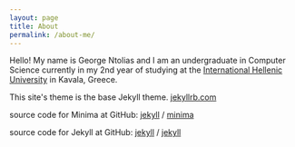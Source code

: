 ```yaml
---
layout: page
title: About
permalink: /about-me/
---
```

Hello! My name is George Ntolias and I am an undergraduate in Computer Science currently in my 2nd year of studying at the [International Hellenic University][ihu-uni] in Kavala, Greece.

This site's theme is the base Jekyll theme. [jekyllrb.com](https://jekyllrb.com/)

source code for Minima at GitHub:
[jekyll][jekyll-organization] /
[minima](https://github.com/jekyll/minima)

source code for Jekyll at GitHub:
[jekyll][jekyll-organization] /
[jekyll](https://github.com/jekyll/jekyll)


[jekyll-organization]: https://github.com/jekyll
[ihu-uni]: https://cs.ihu.gr
